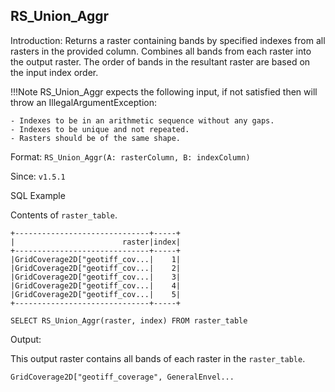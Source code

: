 ## RS_Union_Aggr

Introduction: Returns a raster containing bands by specified indexes from all rasters in the provided column. Combines all bands from each raster into the output raster. The order of bands in the resultant raster are based on the input index order.

!!!Note
    RS_Union_Aggr expects the following input, if not satisfied then will throw an IllegalArgumentException:

    - Indexes to be in an arithmetic sequence without any gaps.
    - Indexes to be unique and not repeated.
    - Rasters should be of the same shape.

Format: `RS_Union_Aggr(A: rasterColumn, B: indexColumn)`

Since: `v1.5.1`

SQL Example

Contents of `raster_table`.

```
+------------------------------+-----+
|                        raster|index|
+------------------------------+-----+
|GridCoverage2D["geotiff_cov...|    1|
|GridCoverage2D["geotiff_cov...|    2|
|GridCoverage2D["geotiff_cov...|    3|
|GridCoverage2D["geotiff_cov...|    4|
|GridCoverage2D["geotiff_cov...|    5|
+------------------------------+-----+
```

```
SELECT RS_Union_Aggr(raster, index) FROM raster_table
```

Output:

This output raster contains all bands of each raster in the `raster_table`.

```
GridCoverage2D["geotiff_coverage", GeneralEnvel...
```
